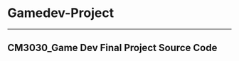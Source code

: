 # Gamedev-Project
-------------------------------------------
CM3030_Game Dev Final Project Source Code
-------------------------------------------
